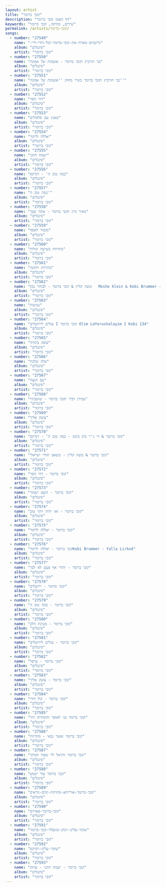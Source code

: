 ```yaml
---
layout: artist
title: "קובי ברומר"
description: "דף האמן קובי ברומר"
keywords: "שירים, מוזיקה, קובי ברומר"
permalink: /artists/קובי-ברומר/
songs:
  - number: "27549"
    name: "-גרינבוים-מארח-את-קובי-ברומר-קול-דודי-ליי"
    album: "סינגלים"
    artist: "קובי ברומר"
  - number: "27550"
    name: "בני הורביץ וקובי ברומר - אזעקות של אמונה"
    album: "סינגלים"
    artist: "קובי ברומר"
  - number: "27551"
    name: "בני הורביץ וקובי ברומר בשיר מחזק ''אזעקות של אמונה''"
    album: "סינגלים"
    artist: "קובי ברומר"
  - number: "27552"
    name: "דווי הסר"
    album: "סינגלים"
    artist: "קובי ברומר"
  - number: "27553"
    name: "טאנץ עם סלסולים"
    album: "סינגלים"
    artist: "קובי ברומר"
  - number: "27554"
    name: "יאללה לרקוד"
    album: "סינגלים"
    artist: "קובי ברומר"
  - number: "27555"
    name: "ישמח חתני"
    album: "סינגלים"
    artist: "קובי ברומר"
  - number: "27556"
    name: "כמה טוב ה' - רמיקס"
    album: "סינגלים"
    artist: "קובי ברומר"
  - number: "27557"
    name: "כמה טוב ה'"
    album: "סינגלים"
    artist: "קובי ברומר"
  - number: "27558"
    name: "מאיר גרין וקובי ברומר - אתה שבך"
    album: "סינגלים"
    artist: "קובי ברומר"
  - number: "27559"
    name: "מזמור לאסף"
    album: "סינגלים"
    artist: "קובי ברומר"
  - number: "27560"
    name: "מחרוזת בשישה קולות"
    album: "סינגלים"
    artist: "קובי ברומר"
  - number: "27561"
    name: "מחרוזת חתונה"
    album: "סינגלים"
    artist: "קובי ברומר"
  - number: "27562"
    name: "משה קליין & קובי ברומר - לבחור נכון   Moshe klein & Kobi Brummer - Livhor Nahon (cover) (320  kbps) (file.topmens.xyz)"
    album: "סינגלים"
    artist: "קובי ברומר"
  - number: "27563"
    name: "נטיעות"
    album: "סינגלים"
    artist: "קובי ברומר"
  - number: "27564"
    name: "עולים לירושלים I קובי ברומר Olim LeYerushalayim I Kobi 134"
    album: "סינגלים"
    artist: "קובי ברומר"
  - number: "27565"
    name: "עוסק בתורה"
    album: "סינגלים"
    artist: "קובי ברומר"
  - number: "27566"
    name: "עלה שלכת"
    album: "סינגלים"
    artist: "קובי ברומר"
  - number: "27567"
    name: "עם הנצח"
    album: "סינגלים"
    artist: "קובי ברומר"
  - number: "27568"
    name: "עמירן דביר וקובי ברומר - שושביניו"
    album: "סינגלים"
    artist: "קובי ברומר"
  - number: "27569"
    name: "צועק אליך"
    album: "סינגלים"
    artist: "קובי ברומר"
  - number: "27570"
    name: "קובי ברומר & די ג'יי נדב ביטון - כמה טוב ה' - רמיקס"
    album: "סינגלים"
    artist: "קובי ברומר"
  - number: "27571"
    name: "קובי ברומר & משה קליין - משאפ יהודי ישראלי"
    album: "סינגלים"
    artist: "קובי ברומר"
  - number: "27572"
    name: "קובי ברומר - דווי הסר"
    album: "סינגלים"
    artist: "קובי ברומר"
  - number: "27573"
    name: "קובי ברומר - השם ישמור"
    album: "סינגלים"
    artist: "קובי ברומר"
  - number: "27574"
    name: "קובי ברומר - ואז יהיה יותר טוב"
    album: "סינגלים"
    artist: "קובי ברומר"
  - number: "27575"
    name: "קובי ברומר - יאללה לרקוד"
    album: "סינגלים"
    artist: "קובי ברומר"
  - number: "27576"
    name: "קובי ברומר - יאללה לרקודKobi Brummer - Yalla Lirkod"
    album: "סינגלים"
    artist: "קובי ברומר"
  - number: "27577"
    name: "קובי ברומר - יהודי אף פעם לא לבד"
    album: "סינגלים"
    artist: "קובי ברומר"
  - number: "27578"
    name: "קובי ברומר - ירושלים"
    album: "סינגלים"
    artist: "קובי ברומר"
  - number: "27579"
    name: "קובי ברומר - כמה טוב ה"
    album: "סינגלים"
    artist: "קובי ברומר"
  - number: "27580"
    name: "קובי ברומר - מנגינת הלב"
    album: "סינגלים"
    artist: "קובי ברומר"
  - number: "27581"
    name: "קובי ברומר - עולים לירושלים"
    album: "סינגלים"
    artist: "קובי ברומר"
  - number: "27582"
    name: "קובי ברומר - ערפל"
    album: "סינגלים"
    artist: "קובי ברומר"
  - number: "27583"
    name: "קובי ברומר - צועק אליך"
    album: "סינגלים"
    artist: "קובי ברומר"
  - number: "27584"
    name: "קובי ברומר - קול דודי"
    album: "סינגלים"
    artist: "קובי ברומר"
  - number: "27585"
    name: "קובי ברומר בני לאופר ותזמורתו דווי"
    album: "סינגלים"
    artist: "קובי ברומר"
  - number: "27586"
    name: "קובי ברומר ואשר גבאי - מחרוזת"
    album: "סינגלים"
    artist: "קובי ברומר"
  - number: "27587"
    name: "קובי ברומר ודניאל לוי שפוך חמתך"
    album: "סינגלים"
    artist: "קובי ברומר"
  - number: "27588"
    name: "קובי ברומר עוד ישמע"
    album: "סינגלים"
    artist: "קובי ברומר"
  - number: "27589"
    name: "קובי-ברומר-אורייתא-מחרוזת-ימים-נוראים"
    album: "סינגלים"
    artist: "קובי ברומר"
  - number: "27590"
    name: "קובי-ברומר-פארויס"
    album: "סינגלים"
    artist: "קובי ברומר"
  - number: "27591"
    name: "שומר-עלינו-יונתן-שינפלד-קובי-ברומר"
    album: "סינגלים"
    artist: "קובי ברומר"
  - number: "27592"
    name: "שומר-עלינו-רמיקס"
    album: "סינגלים"
    artist: "קובי ברומר"
  - number: "27593"
    name: "‏‏קובי ברומר - ישמח חתני - עותק"
    album: "סינגלים"
    artist: "קובי ברומר"
---
```

